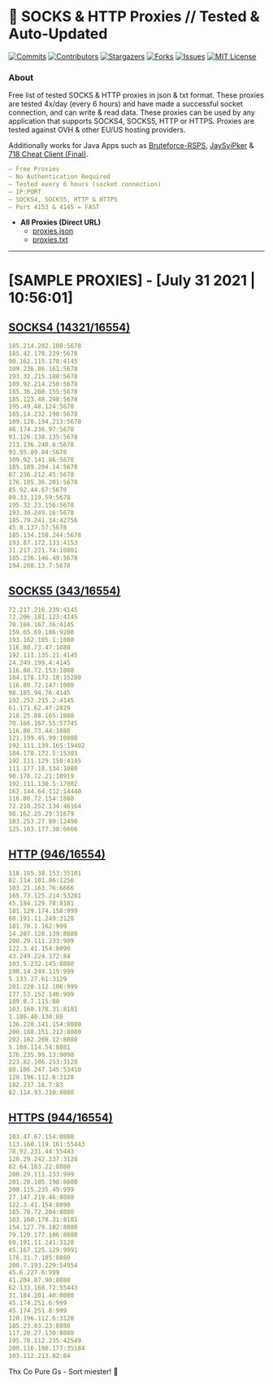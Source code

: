 <!-- MARKDOWN LINKS & IMAGES -->
<!-- https://www.markdownguide.org/basic-syntax/#reference-style-links -->
[contributors-shield]: https://img.shields.io/github/contributors/KaiBurton/free-proxies-autoupdated?style=for-the-badge
[contributors-url]: https://github.com/KaiBurton/free-proxies-autoupdated/graphs/contributors
[forks-shield]: https://img.shields.io/github/forks/KaiBurton/free-proxies-autoupdated?style=for-the-badge
[forks-url]: https://github.com/KaiBurton/free-proxies-autoupdated/network/members
[stars-shield]: https://img.shields.io/github/stars/KaiBurton/free-proxies-autoupdated?style=for-the-badge
[stars-url]: https://github.com/KaiBurton/free-proxies-autoupdated/stargazers
[issues-shield]: https://img.shields.io/github/issues/KaiBurton/free-proxies-autoupdated?style=for-the-badge
[issues-url]: https://github.com/KaiBurton/free-proxies-autoupdated/issues
[license-shield]: https://img.shields.io/github/license/KaiBurton/free-proxies-autoupdated?style=for-the-badge
[license-url]: https://github.com/KaiBurton/free-proxies-autoupdated/blob/main/LICENSE
[commit-shield]: https://img.shields.io/github/last-commit/KaiBurton/free-proxies-autoupdated?style=for-the-badge
[commit-url]: https://github.com/KaiBurton/free-proxies-autoupdated/commits/main

# 🎁 SOCKS & HTTP Proxies // Tested & Auto-Updated

[![Commits][commit-shield]][commit-url]
[![Contributors][contributors-shield]][contributors-url]
[![Stargazers][stars-shield]][stars-url]
[![Forks][forks-shield]][forks-url]
[![Issues][issues-shield]][issues-url]
[![MIT License][license-shield]][license-url]

### About
Free list of tested SOCKS & HTTP proxies in json & txt format. These proxies are tested 4x/day (every 6 hours) and have made a successful socket connection, and can write & read data. These proxies can be used by any application that supports SOCKS4, SOCKS5, HTTP or HTTPS. Proxies are tested against OVH & other EU/US hosting providers.

Additionally works for Java Apps such as [Bruteforce-RSPS](https://github.com/KaiBurton/Bruteforce-RSPS), [JaySyiPker](https://github.com/JayArrowz/JaySyiPker) & [718 Cheat Client (Final)](https://github.com/KaiBurton/718-Cheat-Client-Final). 

```yaml
— Free Proxies
— No Authentication Required
— Tested every 6 hours (socket connection)
— IP:PORT
— SOCKS4, SOCKS5, HTTP & HTTPS
— Port 4153 & 4145 = FAST
```

- **All Proxies (Direct URL)**
  - [proxies.json](https://raw.githubusercontent.com/KaiBurton/free-proxies-autoupdated/main/proxies.json)
  - [proxies.txt](https://raw.githubusercontent.com/KaiBurton/free-proxies-autoupdated/main/proxies.txt)

---

# [SAMPLE PROXIES] - [July 31 2021 | 10:56:01]

## [SOCKS4 (14321/16554)](https://raw.githubusercontent.com/KaiBurton/free-proxies-autoupdated/main/proxies-socks4.txt)
```yaml
185.214.202.108:5678
185.42.178.229:5678
90.162.115.178:4145
109.236.86.161:5678
193.32.215.188:5678
109.92.214.250:5678
185.36.208.155:5678
185.123.48.248:5678
195.49.48.124:5678
185.14.232.190:5678
109.120.194.213:5678
46.174.236.97:5678
91.126.138.135:5678
213.136.240.6:5678
93.95.89.84:5678
109.92.141.86:5678
185.189.204.14:5678
87.236.212.45:5678
176.105.36.201:5678
85.92.44.67:5678
89.33.119.59:5678
195.32.23.156:5678
193.30.249.16:5678
185.79.241.34:42756
45.8.137.57:5678
185.134.158.244:5678
193.87.172.133:4153
31.217.221.74:10801
185.236.146.49:5678
194.208.13.7:5678
```

## [SOCKS5 (343/16554)](https://raw.githubusercontent.com/KaiBurton/free-proxies-autoupdated/main/proxies-socks5.txt)
```yaml
72.217.216.239:4145
72.206.181.123:4145
70.166.167.36:4145
159.65.69.186:9200
193.162.105.1:1080
116.80.73.47:1080
192.111.135.21:4145
24.249.199.4:4145
116.80.72.153:1080
184.178.172.18:15280
116.80.72.147:1080
98.185.94.76:4145
192.252.215.2:4145
61.171.62.47:2829
218.25.88.165:1080
70.166.167.55:57745
116.80.73.44:1080
121.199.45.99:10808
192.111.139.165:19402
184.178.172.5:15303
192.111.129.150:4145
111.177.18.134:1080
98.178.72.21:10919
192.111.130.5:17002
162.144.64.112:14440
116.80.72.154:1080
72.210.252.134:46164
98.162.25.29:31679
103.253.27.89:12490
125.163.177.38:6666
```

## [HTTP (946/16554)](https://raw.githubusercontent.com/KaiBurton/free-proxies-autoupdated/main/proxies-http.txt)
```yaml
118.185.38.153:35101
82.114.101.86:1256
103.21.163.76:6666
165.73.125.214:53281
45.184.129.78:8181
181.129.174.158:999
60.191.11.249:3128
181.78.1.162:999
14.207.120.139:8080
200.29.111.233:999
122.3.41.154:8090
43.249.224.172:84
103.5.232.145:8080
190.14.249.119:999
5.133.27.61:3129
201.220.112.106:999
177.53.152.146:999
189.8.7.115:80
103.160.178.31:8181
1.186.40.130:80
136.228.141.154:8080
200.188.151.212:8080
202.162.208.12:8080
5.188.114.54:8081
176.235.99.13:9090
223.82.106.253:3128
80.106.247.145:53410
120.196.112.6:3128
182.237.16.7:83
82.114.93.210:8080
```

## [HTTPS (944/16554)](https://raw.githubusercontent.com/KaiBurton/free-proxies-autoupdated/main/proxies-https.txt)
```yaml
103.47.67.154:8080
113.160.119.161:55443
78.92.231.44:55443
120.29.242.237:3128
82.64.183.22:8080
200.29.111.233:999
201.20.105.198:8080
200.115.235.49:999
27.147.219.46:8080
122.3.41.154:8090
185.78.72.204:8080
103.160.178.31:8181
154.127.79.182:8080
79.120.177.106:8080
60.191.11.241:3128
45.167.125.129:9991
176.31.7.185:8080
200.7.193.229:54954
45.6.227.6:999
41.204.87.90:8080
62.133.168.72:55443
31.184.201.40:8080
45.174.251.6:999
45.174.251.8:999
120.196.112.6:3128
185.23.83.23:8080
117.20.27.130:8080
195.78.112.235:42549
200.116.198.177:35184
103.112.213.82:84
```



Thx Co Pure Gs - Sort miester! 💟